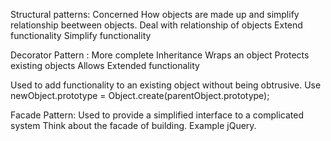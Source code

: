 

Structural patterns:
Concerned How objects are made up and simplify relationship beetween objects.
Deal with relationship of objects
Extend functionality
Simplify functionality

Decorator Pattern :
More complete Inheritance
Wraps an object
Protects existing objects
Allows Extended functionality

Used to add functionality to an existing object without being obtrusive.
Use newObject.prototype = Object.create(parentObject.prototype);


Facade Pattern:
Used to provide a simplified interface to a complicated system
Think about the facade of building. Example jQuery.